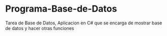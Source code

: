 # Programa-Base-de-Datos
Tarea de Base de Datos, Aplicacion en C# que se encarga de mostrar base de datos y hacer otras funciones 

